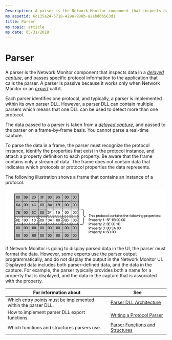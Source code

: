 ```yaml
---
Description: A parser is the Network Monitor component that inspects data in a delayed capture, and passes specific protocol information to the application that calls the parser. A parser is passive because it works only when Network Monitor or an expert call it.
ms.assetid: 6c135a24-5718-429a-988b-a2abd6b563d1
title: Parser
ms.topic: article
ms.date: 05/31/2018
---
```


# Parser

A parser is the Network Monitor component that inspects data in a [*delayed capture*](d.md), and passes specific protocol information to the application that calls the parser. A parser is passive because it works only when Network Monitor or an [*expert*](e.md) call it.

Each parser identifies one protocol, and typically, a parser is implemented within its own parser DLL. However, a parser DLL can contain multiple parsers which means that one DLL can be used to detect more than one protocol.

The data passed to a parser is taken from a [*delayed capture*](d.md), and passed to the parser on a frame-by-frame basis. You cannot parse a real-time capture.

To parse the data in a frame, the parser must recognize the protocol instance, identify the properties that exist in the protocol instance, and attach a property definition to each property. Be aware that the frame contains only a stream of data. The frame does not contain data that indicates which protocols or protocol properties the data represents.

The following illustration shows a frame that contains an instance of a protocol.

![a frame that contains a protocol instance](images/parser1.png)

If Network Monitor is going to display parsed data in the UI, the parser must format the data. However, some experts use the parser output programmatically, and do not display the output in the Network Monitor UI. Displayed data includes both parser-defined data, and the data in the capture. For example, the parser typically provides both a name for a property that is displayed, and the data in the capture that is associated with the property.



| For information about                                         | See                                                                    |
|---------------------------------------------------------------|------------------------------------------------------------------------|
| Which entry points must be implemented within the parser DLL. | [Parser DLL Architecture](parser-dll-architecture.md)                 |
| How to implement parser DLL export functions.                 | [Writing a Protocol Parser](writing-a-protocol-parser.md)             |
| Which functions and structures parsers use.                   | [Parser Functions and Structures](parser-functions-and-structures.md) |



 

 

 



